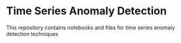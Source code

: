# Time Series Anomaly Detection
This repository contains notebooks and files for time series anomaly detection techniques
